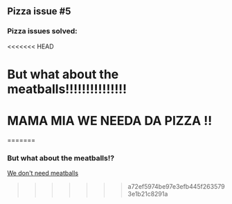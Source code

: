 ## Pizza issue #5

### Pizza issues solved:

<<<<<<< HEAD
# But what about the meatballs!!!!!!!!!!!!!!!

# MAMA MIA WE NEEDA DA PIZZA !!
=======
### But what about the meatballs!?
[We don't need meatballs](https://images-gmi-pmc.edge-generalmills.com/80fd8638-9b0d-4cba-ba99-9c4b75b4a20c.jpg)
>>>>>>> a72ef5974be97e3efb445f2635793e1b21c8291a
